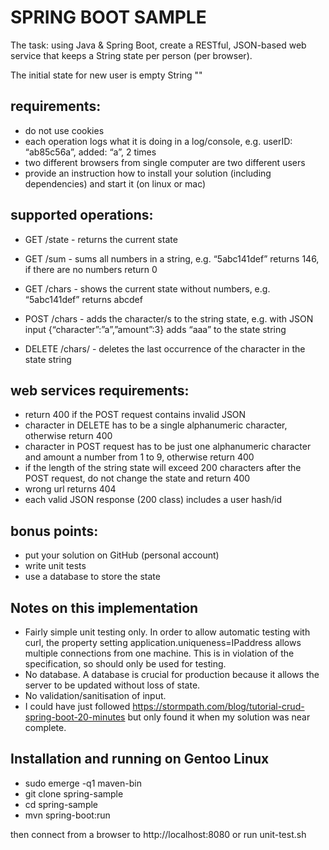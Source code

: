 # SPRING BOOT SAMPLE

The task: using Java & Spring Boot, create a RESTful, JSON-based web service that
keeps a String state per person (per browser).

The initial state for new user is empty String ""

## requirements:

- do not use cookies
- each operation logs what it is doing in a log/console, e.g. userID:  “ab85c56a”, added: “a”, 2 times
- two different browsers from single computer are two different users
- provide an instruction how to install your solution (including dependencies) and start it (on linux or mac)

## supported operations:

- GET /state - returns the current state

- GET /sum - sums all numbers in a string, e.g. “5abc141def” returns 146, if
there are no numbers return 0

- GET /chars - shows the current state without numbers, e.g. “5abc141def”
returns abcdef

- POST /chars - adds the character/s to the string state, e.g. with JSON
input {“character”:”a”,”amount”:3} adds “aaa” to the state string

- DELETE /chars/<character> - deletes the last occurrence of the character in
the state string

## web services requirements:

- return 400 if the POST request contains invalid JSON
- character in DELETE has to be a single alphanumeric character, otherwise return 400
- character in POST request has to be just one alphanumeric character and amount a number from 1 to 9, otherwise return 400
- if the length of the string state will exceed 200 characters after the POST request, do not change the state and return 400
- wrong url returns 404
- each valid JSON response (200 class) includes a user hash/id

## bonus points:

- put your solution on GitHub (personal account)
- write unit tests
- use a database to store the state

## Notes on this implementation
- Fairly simple unit testing only.  In order to allow automatic testing with curl, the property setting
   application.uniqueness=IPaddress allows multiple connections from one machine.  This is in
   violation of the specification, so should only be used for testing.
- No database.  A database is crucial for production because it allows the server to be updated without
   loss of state.
- No validation/sanitisation of input.
- I could have just followed https://stormpath.com/blog/tutorial-crud-spring-boot-20-minutes but
   only found it when my solution was near complete.

## Installation and running on Gentoo Linux
- sudo emerge -q1 maven-bin
- git clone spring-sample
- cd spring-sample
- mvn spring-boot:run

then connect from a browser to http://localhost:8080 or run unit-test.sh
